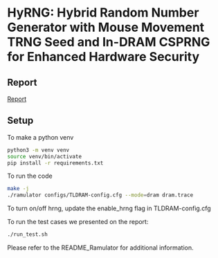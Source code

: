 # HyRNG: Hybrid Random Number Generator with Mouse Movement TRNG Seed and In-DRAM CSPRNG for Enhanced Hardware Security

## Report
[Report](CS_7292_Project_Report.pdf)

## Setup
To make a python venv

```bash
python3 -m venv venv
source venv/bin/activate
pip install -r requirements.txt
```

To run the code
```bash
make -j
./ramulator configs/TLDRAM-config.cfg --mode=dram dram.trace
```

To turn on/off hrng, update the enable_hrng flag in TLDRAM-config.cfg

To run the test cases we presented on the report:
```bash
./run_test.sh
```

Please refer to the README_Ramulator for additional information.
